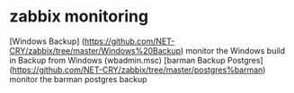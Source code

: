 # zabbix monitoring
[Windows Backup] (https://github.com/NET-CRY/zabbix/tree/master/Windows%20Backup) monitor the Windows build in Backup from Windows (wbadmin.msc)
[barman Backup Postgres] (https://github.com/NET-CRY/zabbix/tree/master/postgres%barman) monitor the barman postgres backup
